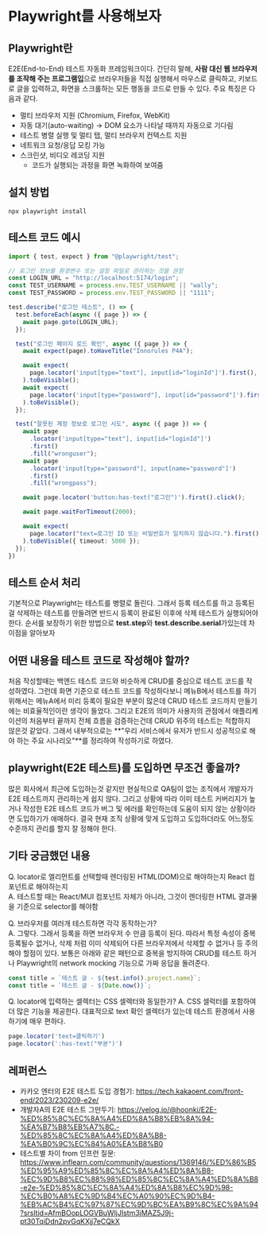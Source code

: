 # Playwright를 사용해보자

## Playwright란

E2E(End-to-End) 테스트 자동화 프레임워크이다. 간단히 말해, **사람 대신 웹 브라우저를 조작해 주는 프로그램입**으로 브라우저들을 직접 실행해서 마우스로 클릭하고, 키보드로 글을 입력하고, 화면을 스크롤하는 모든 행동을 코드로 만들 수 있다. 주요 특징은 다음과 같다.

- 멀티 브라우저 지원 (Chromium, Firefox, WebKit)
- 자동 대기(auto-waiting) → DOM 요소가 나타날 때까지 자동으로 기다림
- 테스트 병렬 실행 및 멀티 탭, 멀티 브라우저 컨텍스트 지원
- 네트워크 요청/응답 모킹 가능
- 스크린샷, 비디오 레코딩 지원
  - 코드가 실행되는 과정을 화면 녹화하여 보여줌

## 설치 방법

```shell
npx playwright install
```

## 테스트 코드 예시

```typescript
import { test, expect } from "@playwright/test";

// 로그인 정보를 환경변수 또는 설정 파일로 관리하는 것을 권장
const LOGIN_URL = "http://localhost:5174/login";
const TEST_USERNAME = process.env.TEST_USERNAME || "wally";
const TEST_PASSWORD = process.env.TEST_PASSWORD || "1111";

test.describe("로그인 테스트", () => {
  test.beforeEach(async ({ page }) => {
    await page.goto(LOGIN_URL);
  });

  test("로그인 페이지 로드 확인", async ({ page }) => {
    await expect(page).toHaveTitle("Innorules P4A");

    await expect(
      page.locator('input[type="text"], input[id="loginId"]').first(),
    ).toBeVisible();
    await expect(
      page.locator('input[type="password"], input[id="password"]').first(),
    ).toBeVisible();
  });

  test("잘못된 계정 정보로 로그인 시도", async ({ page }) => {
    await page
      .locator('input[type="text"], input[id="loginId"]')
      .first()
      .fill("wronguser");
    await page
      .locator('input[type="password"], input[name="password"]')
      .first()
      .fill("wrongpass");

    await page.locator('button:has-text("로그인")').first().click();

    await page.waitForTimeout(2000);

    await expect(
      page.locator("text=로그인 ID 또는 비밀번호가 일치하지 않습니다.").first(),
    ).toBeVisible({ timeout: 5000 });
  });
})
```

## 테스트 순서 처리

기본적으로 Playwright는 테스트를 병렬로 돌린다. 그래서 등록 테스트를 하고 등록된걸 삭제하는 테스트를 만들려면 반드시 등록이 완료된 이후에 삭제 테스트가 실행되어야 한다.
순서를 보장하기 위한 방법으로 **test.step**와 **test.describe.serial**가있는데 차이점을 알아보자

## 어떤 내용을 테스트 코드로 작성해야 할까?

처음 작성할때는 백엔드 테스트 코드와 비슷하게 CRUD를 중심으로 테스트 코드를 작성하였다.
그런데 화면 기준으로 테스트 코드를 작성하다보니 메뉴B에서 테스트를 하기 위해서는 메뉴A에서 미리 등록이 필요한 부분이 많은데 CRUD 테스트 코드까지 만들기에는 비효율적인이란 생각이 들었다.
그리고 E2E의 의미가 사용자의 관점에서 애플리케이션의 처음부터 끝까지 전체 흐름을 검증하는건데 CRUD 위주의 테스트는 적합하지 않은것 같았다. 그래서 내부적으로는 **"우리 서비스에서 유저가 반드시 성공적으로 해야 하는 주요 시나리오"**를 정리하여 작성하기로 하였다.

## playwright(E2E 테스트)를 도입하면 무조건 좋을까?

많은 회사에서 최근에 도입하는것 같지만 현실적으로 QA팀이 없는 조직에서 개발자가 E2E 테스트까지 관리하는게 쉽지 않다. 그리고 상황에 따라 이미 테스트 커버리지가 높거나 작성한 E2E 테스트 코드가 버그 및 에러를 확인하는데 도움이 되지 않는 상황이라면 도입하기가 애매하다. 결국 현재 조직 상황에 맞게 도입하고 도입하더라도 어느정도 수준까지 관리를 할지 잘 정해야 한다.

## 기타 궁금했던 내용

Q. locator로 엘리먼트를 선택할때 렌더링된 HTML(DOM)으로 해야하는지 React 컴포넌트로 해야하는지  
A. 테스트할 때는 React/MUI 컴포넌트 자체가 아니라, 그것이 렌더링한 HTML 결과물을 기준으로 selector를 해야함

Q. 브라우저를 여러개 테스트하면 각각 동작하는가?  
A. 그렇다. 그래서 등록을 하면 브라우저 수 만큼 등록이 된다. 따라서 특정 속성이 중복 등록될수 없거나, 삭제 처럼 이미 삭제되어 다른 브라우저에서 삭제할 수 없거나 등 주의해야 할점이 있다. 보통은 아래와 같은 패턴으로 중복을 방지하여 CRUD를 테스트 하거나 Playwright의 network mocking 기능으로 가짜 응답을 돌려준다.

```typescript
const title = `테스트 글 - ${test.info().project.name}`;
const title = `테스트 글 - ${Date.now()}`;
```

Q. locator에 입력하는 셀렉터는 CSS 셀렉터와 동일한가?
A. CSS 셀럭터를 포함하여 더 많은 기능을 제공한다. 대표적으로 text 확인 셀렉터가 있는데 테스트 환경에서 사용하기에 매우 편하다.

```typescript
page.locator('text=클릭하기')
page.locator(':has-text("부분")')
```

## 레퍼런스

- 카카오 엔터의 E2E 테스트 도입 경험기: <https://tech.kakaoent.com/front-end/2023/230209-e2e/>
- 개발자A의 E2E 테스트 그만두기: <https://velog.io/@hoonki/E2E-%ED%85%8C%EC%8A%A4%ED%8A%B8%EB%8A%94-%EA%B7%B8%EB%A7%8C.-%ED%85%8C%EC%8A%A4%ED%8A%B8-%EA%B0%9C%EC%84%A0%EA%B8%B0>
- 테스트별 차이 from 인프런 질문: <https://www.inflearn.com/community/questions/1369146/%ED%86%B5%ED%95%A9%ED%85%8C%EC%8A%A4%ED%8A%B8-%EC%9D%B8%EC%88%98%ED%85%8C%EC%8A%A4%ED%8A%B8-e2e-%ED%85%8C%EC%8A%A4%ED%8A%B8%EC%9D%98-%EC%B0%A8%EC%9D%B4%EC%A0%90%EC%9D%B4-%EB%AC%B4%EC%97%87%EC%9D%BC%EA%B9%8C%EC%9A%94?srsltid=AfmBOopLOGVBuWljJIstm3jMAZ5J9j-pt30TqiDdn2pvGqKXjj7eCQkX>
